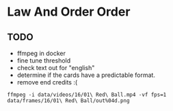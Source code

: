 # Law And Order Order

## TODO

- ffmpeg in docker
- fine tune threshold
- check text out for "english"
- determine if the cards have a predictable format.
- remove end credits :(

```
ffmpeg -i data/videos/16/01\ Red\ Ball.mp4 -vf fps=1 data/frames/16/01\ Red\ Ball/out%04d.png
```

